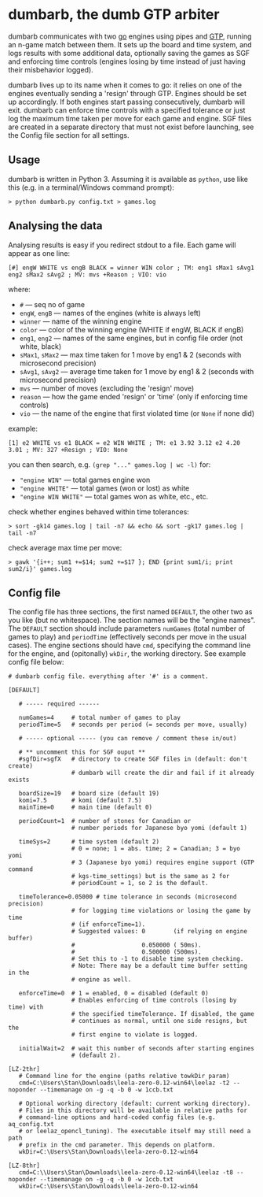 # dumbarb, the dumb GTP arbiter
dumbarb communicates with two [go](https://en.wikipedia.org/wiki/Go_(game)) engines using pipes and [GTP](https://www.lysator.liu.se/~gunnar/gtp/), running an n-game match between them.  It sets up the board and time system, and logs results with some additional data, optionally saving the games as SGF and enforcing time controls (engines losing by time instead of just having their misbehavior logged).

dumbarb lives up to its name when it comes to go: it relies on one of the engines eventually sending a 'resign' through GTP. Engines should be set up accordingly. If both engines start passing consecutively, dumbarb will exit. dumbarb can enforce time controls with a specified tolerance or just log the maximum time taken per move for each game and engine. SGF files are created in a separate directory that must not exist before launching, see the Config file section for all settings.

## Usage
dumbarb is written in Python 3. Assuming it is available as ``python``, use like this (e.g. in a terminal/Windows command prompt):
```
> python dumbarb.py config.txt > games.log
```
## Analysing the data
Analysing results is easy if you redirect stdout to a file.  Each game will appear as one line:
```
[#] engW WHITE vs engB BLACK = winner WIN color ; TM: eng1 sMax1 sAvg1 eng2 sMax2 sAvg2 ; MV: mvs +Reason ; VIO: vio
```

where:
* ``#`` — seq no of game
* ``engW``, ``engB`` — names of the engines (white is always left)
* ``winner`` — name of the winning engine
* ``color`` — color of the winning engine (WHITE if engW, BLACK if engB)
* ``eng1``, ``eng2`` — names of the same engines, but in config file order (not white, black)
* ``sMax1``, ``sMax2`` — max time taken for 1 move by eng1 & 2 (seconds with microsecond precision)
* ``sAvg1``, ``sAvg2`` — average time taken for 1 move by eng1 & 2 (seconds with microsecond precision)
* ``mvs`` — number of moves (excluding the 'resign' move)
* ``reason`` — how the game ended 'resign' or 'time' (only if enforcing time controls)
* ``vio`` — the name of the engine that first violated time (or ``None`` if none did)

example:
```
[1] e2 WHITE vs e1 BLACK = e2 WIN WHITE ; TM: e1 3.92 3.12 e2 4.20 3.01 ; MV: 327 +Resign ; VIO: None
```
you can then search, e.g. ``(grep "..." games.log | wc -l)`` for:

* ``"engine WIN"`` — total games engine won
* ``"engine WHITE"`` — total games (won or lost) as white
* ``"engine WIN WHITE"`` — total games won as white, etc., etc.

check whether engines behaved within time tolerances:
```
> sort -gk14 games.log | tail -n7 && echo && sort -gk17 games.log | tail -n7
```
check average max time per move:
```
> gawk '{i++; sum1 +=$14; sum2 +=$17 }; END {print sum1/i; print sum2/i}' games.log
```
## Config file
The config file has three sections, the first named ``DEFAULT``, the other two as you like (but no whitespace). The section names will be the "engine names". The ``DEFAULT`` section should include parameters ``numGames`` (total number of games to play) and ``periodTime`` (effectively seconds per move in the usual cases). The engine sections should have ``cmd``, specifying the command line for the engine, and (opitonally) ``wkDir``, the working directory. See example config file below:
```
# dumbarb config file. everything after '#' is a comment.

[DEFAULT]

   # ----- required ------

   numGames=4     # total number of games to play
   periodTime=5   # seconds per period (= seconds per move, usually)

   # ----- optional ----- (you can remove / comment these in/out)

   # ** uncomment this for SGF ouput **
   #sgfDir=sgfX   # directory to create SGF files in (default: don't create)
                  # dumbarb will create the dir and fail if it already exists

   boardSize=19   # board size (default 19)
   komi=7.5       # komi (default 7.5)
   mainTime=0     # main time (default 0)

   periodCount=1  # number of stones for Canadian or
                  # number periods for Japanese byo yomi (default 1)

   timeSys=2      # time system (default 2)
                  # 0 = none; 1 = abs. time; 2 = Canadian; 3 = byo yomi 
                  # 3 (Japanese byo yomi) requires engine support (GTP command
                  # kgs-time_settings) but is the same as 2 for
                  # periodCount = 1, so 2 is the default.

   timeTolerance=0.05000 # time tolerance in seconds (microsecond precision)
                  # for logging time violations or losing the game by time
                  # (if enforceTime=1).
                  # Suggested values: 0        (if relying on engine buffer)
                  #                   0.050000 ( 50ms).
                  #                   0.500000 (500ms).
                  # Set this to -1 to disable time system checking.
                  # Note: There may be a default time buffer setting in the
                  # engine as well.                  
                  
   enforceTime=0  # 1 = enabled, 0 = disabled (default 0)
                  # Enables enforcing of time controls (losing by time) with
                  # the specified timeTolerance. If disabled, the game
                  # continues as normal, until one side resigns, but the
                  # first engine to violate is logged.
                  
   initialWait=2  # wait this number of seconds after starting engines
                  # (default 2).

[LZ-2thr]
   # Command line for the engine (paths relative towkDir param)
   cmd=C:\Users\Stan\Downloads\leela-zero-0.12-win64\leelaz -t2 --noponder --timemanage on -g -q -b 0 -w 1ccb.txt

   # Optional working directory (default: current working directory).
   # Files in this directory will be available in relative paths for
   # command-line options and hard-coded config files (e.g. aq_config.txt
   # or leelaz_opencl_tuning). The executable itself may still need a path
   # prefix in the cmd parameter. This depends on platform.
   wkDir=C:\Users\Stan\Downloads\leela-zero-0.12-win64

[LZ-8thr]
   cmd=C:\\Users\Stan\Downloads\leela-zero-0.12-win64\leelaz -t8 --noponder --timemanage on -g -q -b 0 -w 1ccb.txt
   wkDir=C:\Users\Stan\Downloads\leela-zero-0.12-win64
```
